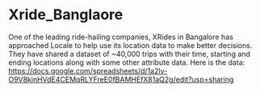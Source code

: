 # Xride_Banglaore
One of the leading ride-hailing companies, XRides in Bangalore has approached Locale to help use its location data to make better decisions. They have shared a dataset of ~40,000 trips with their time, starting and ending locations along with some other attribute data. Here is the data: https://docs.google.com/spreadsheets/d/1a2lv-O9V8kjnHVdE4CEMqRLYFreE0fBAMHEfX81aQ2g/edit?usp=sharing
